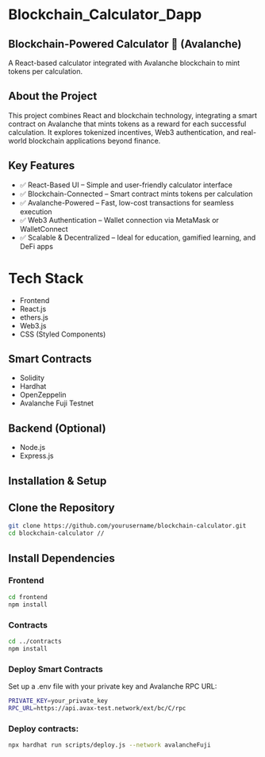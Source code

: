 # Blockchain_Calculator_Dapp
 ## Blockchain-Powered Calculator 🔗 (Avalanche)
A React-based calculator integrated with Avalanche blockchain to mint tokens per calculation.

 ## About the Project
This project combines React and blockchain technology, integrating a smart contract on Avalanche that mints tokens as a reward for each successful calculation. It explores tokenized incentives, Web3 authentication, and real-world blockchain applications beyond finance.

 ## Key Features

- ✅ React-Based UI – Simple and user-friendly calculator interface
- ✅ Blockchain-Connected – Smart contract mints tokens per calculation
- ✅ Avalanche-Powered – Fast, low-cost transactions for seamless execution
- ✅ Web3 Authentication – Wallet connection via MetaMask or WalletConnect
- ✅ Scalable & Decentralized – Ideal for education, gamified learning, and DeFi apps

 # Tech Stack
-  Frontend
-  React.js
-  ethers.js
-  Web3.js
-  CSS (Styled Components)

## Smart Contracts
- Solidity
- Hardhat
- OpenZeppelin
- Avalanche Fuji Testnet

## Backend (Optional)
- Node.js
- Express.js

 ## Installation & Setup

## Clone the Repository
``` bash
git clone https://github.com/yourusername/blockchain-calculator.git
cd blockchain-calculator //
```
## Install Dependencies

### Frontend
``` bash
cd frontend
npm install
```

### Contracts
```bash
cd ../contracts
npm install
```
### Deploy Smart Contracts
Set up a .env file with your private key and Avalanche RPC URL:

```bash
PRIVATE_KEY=your_private_key
RPC_URL=https://api.avax-test.network/ext/bc/C/rpc
```
### Deploy contracts:

``` bash
npx hardhat run scripts/deploy.js --network avalancheFuji
```
